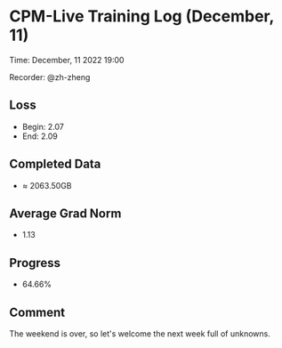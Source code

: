 
# CPM-Live Training Log (December, 11)

Time: December, 11 2022 19:00

Recorder: @zh-zheng

## Loss
- Begin: 2.07
- End: 2.09
	
## Completed Data
- $\approx$ 2063.50GB

## Average Grad Norm
- 1.13

## Progress
- 64.66%

## Comment

The weekend is over, so let's welcome the next week full of unknowns.
